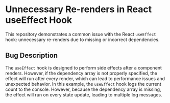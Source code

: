 # Unnecessary Re-renders in React useEffect Hook

This repository demonstrates a common issue with the React `useEffect` hook: unnecessary re-renders due to missing or incorrect dependencies.

## Bug Description
The `useEffect` hook is designed to perform side effects after a component renders. However, if the dependency array is not properly specified, the effect will run after every render, which can lead to performance issues and unexpected behavior. In this example, the `useEffect` hook logs the current count to the console. However, because the dependency array is missing, the effect will run on every state update, leading to multiple log messages.